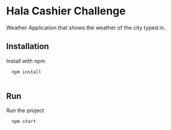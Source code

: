 
# Hala Cashier Challenge

Weather Application that shows the weather of the city typed in.


## Installation

Install with npm

```bash
  npm install
  
```
    

## Run

Run the project

```bash
  npm start
  
```
    
